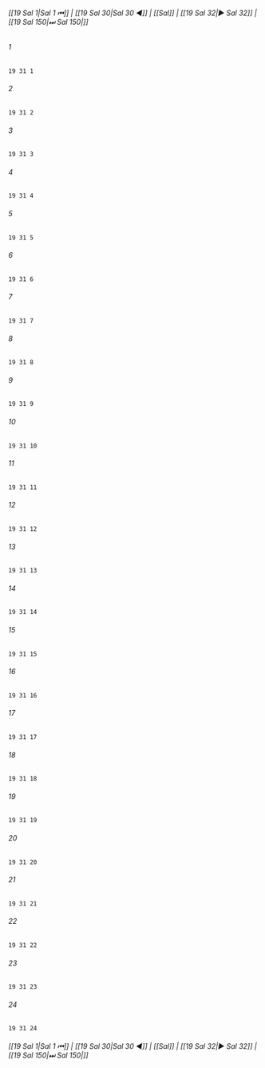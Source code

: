 
###### [[19 Sal 1|Sal 1 ⏮]] | [[19 Sal 30|Sal 30 ◀]] | [[Sal]] | [[19 Sal 32|▶ Sal 32]] | [[19 Sal 150|⏭ Sal 150|]]

###### 1
``` verse
19 31 1 
```
###### 2
``` verse
19 31 2 
```
###### 3
``` verse
19 31 3 
```
###### 4
``` verse
19 31 4 
```
###### 5
``` verse
19 31 5 
```
###### 6
``` verse
19 31 6 
```
###### 7
``` verse
19 31 7 
```
###### 8
``` verse
19 31 8 
```
###### 9
``` verse
19 31 9 
```
###### 10
``` verse
19 31 10 
```
###### 11
``` verse
19 31 11 
```
###### 12
``` verse
19 31 12 
```
###### 13
``` verse
19 31 13 
```
###### 14
``` verse
19 31 14 
```
###### 15
``` verse
19 31 15 
```
###### 16
``` verse
19 31 16 
```
###### 17
``` verse
19 31 17 
```
###### 18
``` verse
19 31 18 
```
###### 19
``` verse
19 31 19 
```
###### 20
``` verse
19 31 20 
```
###### 21
``` verse
19 31 21 
```
###### 22
``` verse
19 31 22 
```
###### 23
``` verse
19 31 23 
```
###### 24
``` verse
19 31 24 
```

###### [[19 Sal 1|Sal 1 ⏮]] | [[19 Sal 30|Sal 30 ◀]] | [[Sal]] | [[19 Sal 32|▶ Sal 32]] | [[19 Sal 150|⏭ Sal 150|]]


